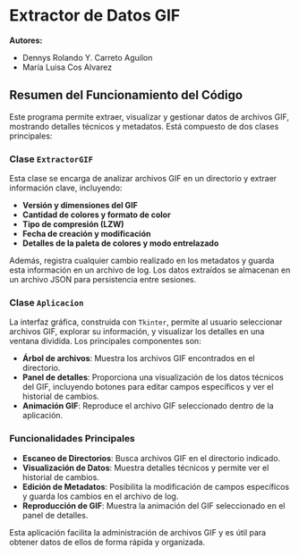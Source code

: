 # Extractor de Datos GIF

**Autores:**
- Dennys Rolando Y. Carreto Aguilon
- María Luisa Cos Alvarez 

## Resumen del Funcionamiento del Código

Este programa permite extraer, visualizar y gestionar datos de archivos GIF, mostrando detalles técnicos y metadatos. Está compuesto de dos clases principales:

### Clase `ExtractorGIF`

Esta clase se encarga de analizar archivos GIF en un directorio y extraer información clave, incluyendo:
- **Versión y dimensiones del GIF**
- **Cantidad de colores y formato de color**
- **Tipo de compresión (LZW)**
- **Fecha de creación y modificación**
- **Detalles de la paleta de colores y modo entrelazado**

Además, registra cualquier cambio realizado en los metadatos y guarda esta información en un archivo de log. Los datos extraídos se almacenan en un archivo JSON para persistencia entre sesiones.

### Clase `Aplicacion`

La interfaz gráfica, construida con `Tkinter`, permite al usuario seleccionar archivos GIF, explorar su información, y visualizar los detalles en una ventana dividida. Los principales componentes son:
- **Árbol de archivos**: Muestra los archivos GIF encontrados en el directorio.
- **Panel de detalles**: Proporciona una visualización de los datos técnicos del GIF, incluyendo botones para editar campos específicos y ver el historial de cambios.
- **Animación GIF**: Reproduce el archivo GIF seleccionado dentro de la aplicación.

### Funcionalidades Principales
- **Escaneo de Directorios**: Busca archivos GIF en el directorio indicado.
- **Visualización de Datos**: Muestra detalles técnicos y permite ver el historial de cambios.
- **Edición de Metadatos**: Posibilita la modificación de campos específicos y guarda los cambios en el archivo de log.
- **Reproducción de GIF**: Muestra la animación del GIF seleccionado en el panel de detalles.

Esta aplicación facilita la administración de archivos GIF y es útil para obtener datos de ellos de forma rápida y organizada.
